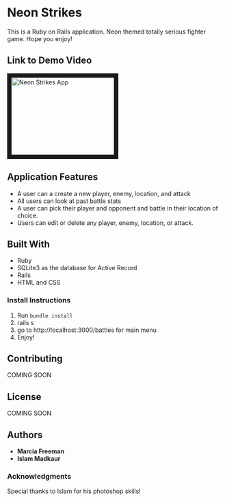 # Neon Strikes

This is a Ruby on Rails application. Neon themed totally serious fighter game. Hope you enjoy!


## Link to Demo Video
<a href="http://www.youtube.com/watch?feature=player_embedded&v=A_axRZ3ixBY
" target="_blank"><img src="http://img.youtube.com/vi/A_axRZ3ixBY/0.jpg" 
alt="Neon Strikes App" width="240" height="180" border="10" /></a>

## Application Features
* A user can a create a new player, enemy, location, and attack
* All users can look at past battle stats
* A user can pick their player and opponent and battle in their location of choice.
* Users can edit or delete any player, enemy, location, or attack.

## Built With
* Ruby
* SQLite3 as the database for Active Record
* Rails
* HTML and CSS

### Install Instructions
1. Run ```bundle install```
2. rails s
3. go to http://localhost:3000/battles for main menu
4. Enjoy!


## Contributing
COMING SOON

## License
COMING SOON


## Authors
* **Marcia Freeman**
* **Islam Madkaur**


### Acknowledgments
Special thanks to Islam for his photoshop skills!
